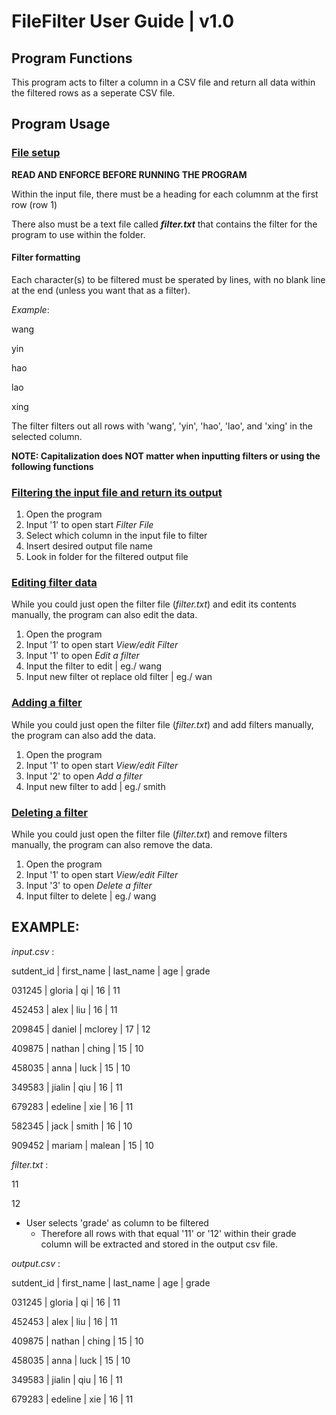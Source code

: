 # FileFilter User Guide | v1.0
## __Program Functions__
This program acts to filter a column in a CSV file and return all data within the filtered rows as a seperate CSV file. 

## __Program Usage__

### <u><strong>File setup</strong></u> 
__READ AND ENFORCE BEFORE RUNNING THE PROGRAM__

Within the input file, there must be a heading for each columnm at the first row (row 1)

There also must be a text file called ___filter.txt___ that contains the filter for the program to use within the folder.
#### __Filter formatting__
Each character(s) to be filtered must be sperated by lines, with no blank line at the end (unless you want that as a filter).

_Example_: 

wang

yin

hao

lao

xing

The filter filters out all rows with 'wang', 'yin', 'hao', 'lao', and 'xing' in the selected column.

__NOTE: Capitalization does NOT matter when inputting filters or using the following functions__

### <u><strong>Filtering the input file and return its output</strong></u> 
1. Open the program
2. Input '1' to open start _Filter File_
4. Select which column in the input file to filter
5. Insert desired output file name 
6. Look in folder for the filtered output file

### <u><strong>Editing filter data</strong></u> 
While you could just open the filter file (_filter.txt_) and edit its contents manually, the program can also edit the data.

1. Open the program
2. Input '1' to open start _View/edit Filter_
3. Input '1' to open _Edit a filter_
4. Input the filter to edit | eg./ wang
5. Input new filter ot replace old filter | eg./ wan

### <u><strong>Adding a filter</strong></u> 
While you could just open the filter file (_filter.txt_) and add filters manually, the program can also add the data.

1. Open the program
2. Input '1' to open start _View/edit Filter_
3. Input '2' to open _Add a filter_
4. Input new filter to add | eg./ smith

### <u><strong>Deleting a filter</strong></u> 
While you could just open the filter file (_filter.txt_) and remove filters manually, the program can also remove the data.

1. Open the program
2. Input '1' to open start _View/edit Filter_
3. Input '3' to open _Delete a filter_
4. Input filter to delete | eg./ wang 

## __EXAMPLE:__ 

_input.csv_ :

sutdent_id | first_name | last_name | age | grade

031245 | gloria | qi | 16 | 11

452453 | alex | liu | 16 | 11

209845 | daniel | mclorey | 17 | 12

409875 | nathan | ching | 15 | 10

458035 | anna | luck | 15 | 10

349583 | jialin | qiu | 16 | 11

679283 | edeline | xie | 16 | 11

582345 | jack | smith | 16 | 10

909452 | mariam | malean | 15 | 10

_filter.txt_ :

11

12

- User selects 'grade' as column to be filtered 
    - Therefore all rows with that equal '11' or '12' within their grade column will be extracted and stored in the output csv file.

_output.csv_ :

sutdent_id | first_name | last_name | age | grade

031245 | gloria | qi | 16 | 11

452453 | alex | liu | 16 | 11

409875 | nathan | ching | 15 | 10

458035 | anna | luck | 15 | 10

349583 | jialin | qiu | 16 | 11

679283 | edeline | xie | 16 | 11